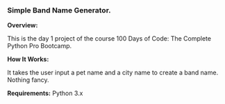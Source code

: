 ### **Simple Band Name Generator.**

**Overview:**

This is the day 1 project of the course 100 Days of Code: The Complete Python Pro Bootcamp.

**How It Works:**

It takes the user input a pet name and a city name to create a band name. Nothing fancy.

**Requirements:**
Python 3.x

